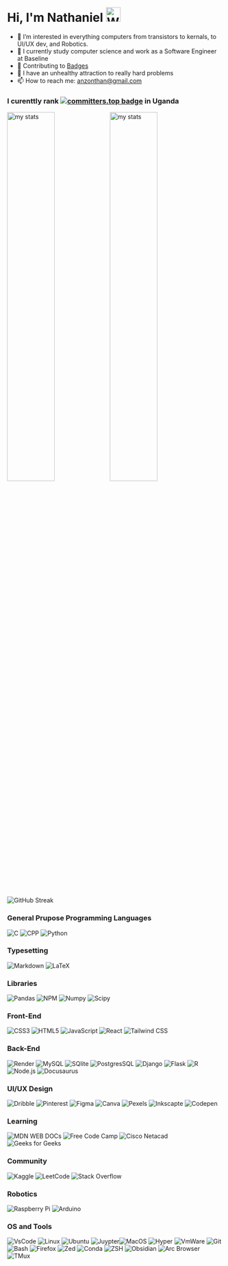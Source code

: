 # Hi, I'm Nathaniel <img src="https://raw.githubusercontent.com/Tarikul-Islam-Anik/Animated-Fluent-Emojis/master/Emojis/Hand%20gestures/Waving%20Hand%20Medium-Dark%20Skin%20Tone.png" alt="Waving Hand Medium-Dark Skin Tone" width="34"/>

- 👀 I’m interested in everything computers from transistors to kernals, to UI/UX dev, and Robotics.
- 🌱 I currently study computer science and work as a Software Engineer at Baseline
- 🚀 Contributing to [Badges](https://github.com/alexandresanlim/Badges4-README.md-Profile)
- 🧠 I have an unhealthy attraction to really hard problems
- 📫 How to reach me: anzonthan@gmail.com 
  
### I curenttly rank [![committers.top badge](https://user-badge.committers.top/uganda_public/anzonathan.svg)](https://user-badge.committers.top/uganda_public/anzonathan) in Uganda


<img  alt="my stats" align = "left" width = "47%" src ="https://github-readme-stats.vercel.app/api?username=anzonathan&bg_color=ffffff00&text_color=ffffff"/> 

<img  alt="my stats" align = "left" width = "47%" src ="https://github-readme-stats.vercel.app/api/top-langs/?username=anzonathan&layout=compact&bg_color=ffffff00&text_color=ffffff"/> 


![GitHub Streak](https://streak-stats.demolab.com?user=anzonathan&theme=transparent) 


### General Prupose Programming Languages
![C](https://img.shields.io/badge/c-%2300599C.svg?style=for-the-badge&logo=c&logoColor=white) ![CPP](https://img.shields.io/badge/C%2B%2B-00599C?style=for-the-badge&logo=c%2B%2B&logoColor=white) ![Python](https://img.shields.io/badge/python-3670A0?style=for-the-badge&logo=python&logoColor=ffdd54) 

### Typesetting
![Markdown](https://img.shields.io/badge/Markdown-000000?style=for-the-badge&logo=markdown&logoColor=white) ![LaTeX](https://img.shields.io/badge/LaTeX-47A141?style=for-the-badge&logo=LaTeX&logoColor=white)

### Libraries 
![Pandas](https://img.shields.io/badge/Pandas-2C2D72?style=for-the-badge&logo=pandas&logoColor=white) ![NPM](https://img.shields.io/badge/npm-CB3837?style=for-the-badge&logo=npm&logoColor=white) ![Numpy](https://img.shields.io/badge/Numpy-777BB4?style=for-the-badge&logo=numpy&logoColor=white) ![Scipy](https://img.shields.io/badge/SciPy-654FF0?style=for-the-badge&logo=SciPy&logoColor=whit)

### Front-End

 ![CSS3](https://img.shields.io/badge/css3-%231572B6.svg?style=for-the-badge&logo=css3&logoColor=white) ![HTML5](https://img.shields.io/badge/html5-%23E34F26.svg?style=for-the-badge&logo=html5&logoColor=white) ![JavaScript](https://img.shields.io/badge/javascript-%23323330.svg?style=for-the-badge&logo=javascript&logoColor=%23F7DF1E) ![React](https://img.shields.io/badge/React-20232A?style=for-the-badge&logo=react&logoColor=61DAF) ![Tailwind CSS](https://img.shields.io/badge/Tailwind_CSS-38B2AC?style=for-the-badge&logo=tailwind-css&logoColor=white)

### Back-End
![Render](https://img.shields.io/badge/Render-46E3B7?style=for-the-badge&logo=render&logoColor=white) ![MySQL](https://img.shields.io/badge/MySQL-005C84?style=for-the-badge&logo=mysql&logoColor=white) ![SQlite](https://img.shields.io/badge/Sqlite-003B57?style=for-the-badge&logo=sqlite&logoColor=white) ![PostgresSQL](https://img.shields.io/badge/PostgreSQL-316192?style=for-the-badge&logo=postgresql&logoColor=white) ![Django](https://img.shields.io/badge/Django-092E20?style=for-the-badge&logo=django&logoColor=green) ![Flask](https://img.shields.io/badge/Flask-000000?style=for-the-badge&logo=flask&logoColor=white) ![R](https://img.shields.io/badge/R-276DC3?style=for-the-badge&logo=r&logoColor=white) ![Node.js](https://img.shields.io/badge/Node%20js-339933?style=for-the-badge&logo=nodedotjs&logoColor=white) ![Docusaurus](https://img.shields.io/badge/Docusaurus-3ECC5F?style=for-the-badge&logo=Docusaurus&logoColor=white)

 
### UI/UX Design 

![Dribble](https://img.shields.io/badge/Dribbble-EA4C89?style=for-the-badge&logo=dribbble&logoColor=white) ![Pinterest](https://img.shields.io/badge/Pinterest-%23E60023.svg?&style=for-the-badge&logo=Pinterest&logoColor=white) ![Figma](https://img.shields.io/badge/Figma-F24E1E?style=for-the-badge&logo=figma&logoColor=white) ![Canva](https://img.shields.io/badge/Canva-%2300C4CC.svg?&style=for-the-badge&logo=Canva&logoColor=white) ![Pexels](https://img.shields.io/badge/Pexels-05A081?style=for-the-badge&logo=pexels&logoColor=white) ![Inkscapte](https://img.shields.io/badge/Inkscape-000000?style=for-the-badge&logo=Inkscape&logoColor=white) ![Codepen](https://img.shields.io/badge/Codepen-000000?style=for-the-badge&logo=codepen&logoColor=white)

### Learning
![MDN WEB DOCs](https://img.shields.io/badge/MDN_Web_Docs-black?style=for-the-badge&logo=mdnwebdocs&logoColor=white) ![Free Code Camp](https://img.shields.io/badge/freecodecamp-27273D?style=for-the-badge&logo=freecodecamp&logoColor=white) ![Cisco Netacad](https://img.shields.io/badge/CISCO-1BA0D7?style=for-the-badge&logo=cisco&logoColor=white) ![Geeks for Geeks](https://img.shields.io/badge/GeeksforGeeks-298D46?style=for-the-badge&logo=geeksforgeeks&logoColor=white)

### Community 

![Kaggle](https://img.shields.io/badge/Kaggle-20BEFF?style=for-the-badge&logo=Kaggle&logoColor=white) ![LeetCode](https://img.shields.io/badge/-LeetCode-FFA116?style=for-the-badge&logo=LeetCode&logoColor=black) ![Stack Overflow](https://img.shields.io/badge/Stack_Overflow-FE7A16?style=for-the-badge&logo=stack-overflow&logoColor=white)

### Robotics 
![Raspberry Pi](https://img.shields.io/badge/Raspberry%20Pi-A22846?style=for-the-badge&logo=Raspberry%20Pi&logoColor=white) ![Arduino](https://img.shields.io/badge/Arduino-00979D?style=for-the-badge&logo=Arduino&logoColor=white)

### OS and Tools
  ![VsCode](https://img.shields.io/badge/VSCode-0078D4?style=for-the-badge&logo=visual%20studio%20code&logoColor=white) ![Linux](https://img.shields.io/badge/Linux-FCC624?style=for-the-badge&logo=linux&logoColor=black) ![Ubuntu](https://img.shields.io/badge/Ubuntu-E95420?style=for-the-badge&logo=ubuntu&logoColor=white) ![Juypter](https://img.shields.io/badge/Jupyter-F37626.svg?&style=for-the-badge&logo=Jupyter&logoColor=white)![MacOS](https://img.shields.io/badge/mac%20os-000000?style=for-the-badge&logo=apple&logoColor=white)  ![Hyper](https://img.shields.io/badge/Hyper-000000?style=for-the-badge&logo=hyper&logoColor=white) ![VmWare](https://img.shields.io/badge/VMware-231f20?style=for-the-badge&logo=VMware&logoColor=white) ![Git](https://img.shields.io/badge/GIT-E44C30?style=for-the-badge&logo=git&logoColor=white) ![Bash](https://img.shields.io/badge/GNU%20Bash-4EAA25?style=for-the-badge&logo=GNU%20Bash&logoColor=white) ![Firefox](https://img.shields.io/badge/Firefox_Browser-FF7139?style=for-the-badge&logo=Firefox-Browser&logoColor=white) ![Zed](https://img.shields.io/badge/Zed-white?style=for-the-badge&logo=zedindustries&logoColor=084CCF) ![Conda](https://img.shields.io/badge/conda-342B029.svg?&style=for-the-badge&logo=anaconda&logoColor=white) ![ZSH](https://img.shields.io/badge/Zsh-F15A24?style=for-the-badge&logo=Zsh&logoColor=white) ![Obsidian](https://img.shields.io/badge/Obsidian-483699?style=for-the-badge&logo=Obsidian&logoColor=white) ![Arc Browser](https://img.shields.io/badge/Arc-1638FB?style=for-the-badge&logo=Arc&logoColor=white) ![TMux](https://img.shields.io/badge/tmux-1BB91F?style=for-the-badge&logo=tmux&logoColor=white)
